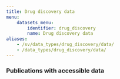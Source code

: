 ```yaml
---
title: Drug discovery data
menu:
    datasets_menu:
        identifier: drug_discovery
        name: Drug discovery data
aliases:
    - /sv/data_types/drug_discovery/data/
    - /data_types/drug_discovery/data/
---
```

### Publications with accessible data

